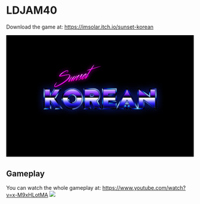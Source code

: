 # LDJAM40
Download the game at: https://imsolar.itch.io/sunset-korean

![](sunsetkoreanlogo.jpg)

## Gameplay
You can watch the whole gameplay at: https://www.youtube.com/watch?v=x-M9xHLotMA
![](gifld402.gif)

